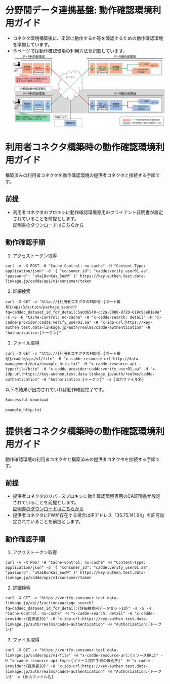 # 分野間データ連携基盤: 動作確認環境利用ガイド
- コネクタ環境構築後に、正常に動作するか等を確認するための動作確認環境を準備しています。
- 本ページでは動作確認環境の利用方法を記載しています。
![Alt text](png/OperatonCheck.png?raw=true "Title")


# 利用者コネクタ構築時の動作確認環境利用ガイド

構築済みの利用者コネクタを動作確認環境の提供者コネクタと接続する手順です。

## 前提
- 利用者コネクタのプロキシに動作確認環境専用のクライアント証明書が設定されていることを前提とします。<br>
  [証明書のダウンロードはこちらから](../misc/OperationCheck/OperationCheckClientCertificate.zip) 

## 動作確認手順
1. アクセストークン取得

```
curl -v -X POST -H "Cache-Control: no-cache" -H "Content-Type: application/json" -d '{ "consumer_id": "cadde:verify_user01.aa", "password": "uVa1BvnKas_5odW" }' https://key-authen.test.data-linkage.jp/cadde/api/v1/consumer/token
```

2. 詳細検索


```
curl -X GET -v "http://{利用者コネクタのFQDN}:{ポート番号}/api/3/action/package_search?fq=caddec_dataset_id_for_detail:5add6540-cc2a-5080-8720-619c95e81e9e" -s -S -H "Cache-Control: no-cache" -H "x-cadde-search: detail" -H "x-cadde-provider:cadde:verify_user01.aa" -H "x-idp-url:https://key-authen.test.data-linkage.jp/auth/realms/cadde-authentication" -H "Authorization:{トークン}"
```

3. ファイル取得

```
curl -X GET -v "http://{利用者コネクタのFQDN}:{ポート番号}/cadde/api/v1/file" -H "x-cadde-resource-url:http://data-management/data/example_http.txt" -H "x-cadde-resource-api-type:file/http" -H "x-cadde-provider:cadde:verify_user01.aa" -H "x-idp-url:https://key-authen.test.data-linkage.jp/auth/realms/cadde-authentication" -H "Authorization:{トークン}" -o {出力ファイル名}
```

以下の結果が出力されていれば動作確認完了です。

```
Successful download

example_http.txt
```

# 提供者コネクタ構築時の動作確認環境利用ガイド

動作確認環境の利用者コネクタと構築済みの提供者コネクタを接続する手順です。

## 前提
- 提供者コネクタのリバースプロキシに動作確認環境専用のCA証明書が設定されていることを前提とします。<br>
  [証明書のダウンロードはこちらから](../misc/OperationCheck/OperationCheckClientCertificate.zip) 
- 提供者コネクタにFWが存在する場合はIPアドレス「35.75.141.64」を許可設定されていることを前提とします。

## 動作確認手順
1. アクセストークン取得

```
curl -v -X POST -H "Cache-Control: no-cache" -H "Content-Type: application/json" -d '{ "consumer_id": "cadde:verify_user01.aa", "password": "uVa1BvnKas_5odW" }' https://key-authen.test.data-linkage.jp/cadde/api/v1/consumer/token
```

2. 詳細検索

```
curl -X GET -v "https://verify-consumer.test.data-linkage.jp/api/3/action/package_search?fq=caddec_dataset_id_for_detail:{詳細検索用データセットID}" -s -S -H "Cache-Control: no-cache" -H "x-cadde-search: detail" -H "x-cadde-provider:{提供者ID}" -H "x-idp-url:https://key-authen.test.data-linkage.jp/auth/realms/cadde-authentication" -H "Authorization:{トークン}"
```


3. ファイル取得

```
curl -X GET -v "https://verify-consumer.test.data-linkage.jp/cadde/api/v1/file" -H "x-cadde-resource-url:{リソースURL}" -H "x-cadde-resource-api-type:{リソース提供手段の識別子}" -H "x-cadde-provider:{提供者ID}" -H "x-idp-url:https://key-authen.test.data-linkage.jp/auth/realms/cadde-authentication" -H "Authorization:{トークン}" -o {出力ファイル名}
```

